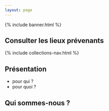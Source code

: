 ```yaml
---
layout: page
---
```


{% include banner.html %}

## Consulter les lieux prévenants

{% include collections-nav.html %}

## Présentation

- pour qui ?
- pour quoi ?

## Qui sommes-nous ?